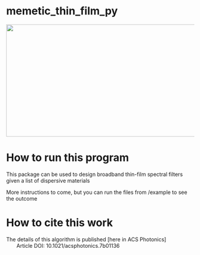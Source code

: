 # memetic_thin_film_py

<img src=https://user-images.githubusercontent.com/34921690/34465238-55a1b1fc-ee5a-11e7-8b5c-13eb5e8a762a.png width="600" height="300" />

# How to run this program
This package can be used to design broadband thin-film spectral filters given a list of dispersive materials

More instructions to come, but you can run the files from /example to see the outcome

# How to cite this work
The details of this algorithm is published [here in ACS Photonics]  
&nbsp;&nbsp;&nbsp;&nbsp;&nbsp;&nbsp; Article DOI: 10.1021/acsphotonics.7b01136  